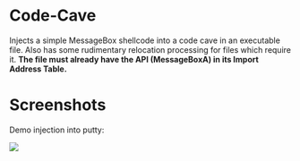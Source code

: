 # Code-Cave
Injects a simple MessageBox shellcode into a code cave in an executable file. Also has some rudimentary relocation processing for files which require it. **The file must already have the API (MessageBoxA) in its Import Address Table.**

# Screenshots

Demo injection into putty:

![](https://i.imgur.com/5gJpsNz.gif)
